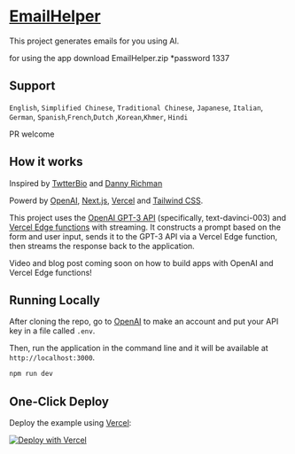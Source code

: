 # [EmailHelper](https://email-helper.vercel.app/)

This project generates emails for you using AI.

for using the app download EmailHelper.zip
*password 1337

## Support
`English`, `Simplified Chinese`, `Traditional Chinese`, `Japanese`, `Italian`, `German`, `Spanish`,`French`,`Dutch` ,`Korean`,`Khmer`, `Hindi`

PR welcome

## How it works

Inspired by [TwtterBio](https://github.com/Nutlope/twitterbio) and [Danny Richman](https://twitter.com/DannyRichman/status/1598254671591723008?ref_src=twsrc%5Etfw%7Ctwcamp%5Etweetembed%7Ctwterm%5E1598254671591723008%7Ctwgr%5Eb7deab6eb03d86a1b9ac13f7e38cdeab57a40cbb%7Ctwcon%5Es1_&ref_url=https%3A%2F%2Fwww.buzzfeednews.com%2Farticle%2Ftomwarren%2Fai-app-dyslexic-email-writer-help)

Powerd by [OpenAI](https://openai.com/), [Next.js](https://nextjs.org/), [Vercel](https://vercel.com/) and [Tailwind CSS](https://tailwindcss.com/).

This project uses the [OpenAI GPT-3 API](https://openai.com/api/) (specifically, text-davinci-003) and [Vercel Edge functions](https://vercel.com/features/edge-functions) with streaming. It constructs a prompt based on the form and user input, sends it to the GPT-3 API via a Vercel Edge function, then streams the response back to the application.

Video and blog post coming soon on how to build apps with OpenAI and Vercel Edge functions!

## Running Locally

After cloning the repo, go to [OpenAI](https://beta.openai.com/account/api-keys) to make an account and put your API key in a file called `.env`.

Then, run the application in the command line and it will be available at `http://localhost:3000`.

```bash
npm run dev
```

## One-Click Deploy

Deploy the example using [Vercel](https://vercel.com?utm_source=github&utm_medium=readme&utm_campaign=vercel-examples):

[![Deploy with Vercel](https://vercel.com/button)](https://vercel.com/new/clone?repository-url=https://github.com/Nutlope/twitterbio&env=OPENAI_API_KEY&project-name=twitter-bio-generator&repo-name=twitterbio)

<!-- https://www.seotraininglondon.org/gpt3-business-email-generator/ -->
